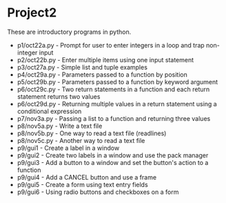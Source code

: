 # Project2

These are introductory programs in python.

- p1/oct22a.py - Prompt for user to enter integers in a loop and trap non-integer input
- p2/oct22b.py - Enter multiple items using one input statement
- p3/oct27a.py - Simple list and tuple examples
- p4/oct29a.py - Parameters passed to a function by position
- p5/oct29b.py - Parameters passed to a function by keyword argument
- p6/oct29c.py - Two return statements in a function and each return statement returns two values
- p6/oct29d.py - Returning multiple values in a return statement using a conditional expression
- p7/nov3a.py - Passing a list to a function and returning three values
- p8/nov5a.py - Write a text file
- p8/nov5b.py - One way to read a text file (readlines)
- p8/nov5c.py - Another way to read a text file
- p9/gui1 - Create a label in a window
- p9/gui2 - Create two labels in a window and use the pack manager
- p9/gui3 - Add a button to a window and set the button's action to a function
- p9/gui4 - Add a CANCEL button and use a frame
- p9/gui5 - Create a form using text entry fields
- p9/gui6 - Using radio buttons and checkboxes on a form
